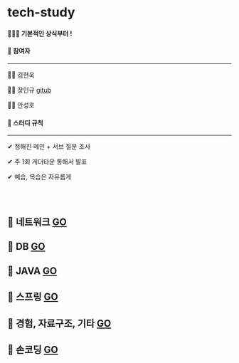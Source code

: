 # tech-study

 #### 📝👦💡 기본적인 상식부터 !
 
#### 📌  참여자

---------------------------

👩🏻 김현욱 []()

🧑🏻 장인규 [gitub](github.com/inguuu)

👦🏻 안성호 []()


#### 📌  스터디 규칙

---------------------------

✔ 정해진 메인 + 서브 질문 조사

✔ 주 1회 게더타운 통해서 발표 

✔ 예습, 복습은 자유롭게 



## 
<br/>

## 📗 네트워크 [GO](https://github.com/inguuu/tech-study-/wiki)

## 📗 DB [GO](https://github.com/inguuu/tech-study-/wiki)

## 📗 JAVA [GO](https://github.com/inguuu/tech-study-/wiki)

## 📗 스프링 [GO](https://github.com/inguuu/tech-study-/wiki)

## 📗 경험, 자료구조, 기타 [GO](https://github.com/inguuu/tech-study-/wiki)

## 📗 손코딩 [GO](https://github.com/inguuu/tech-study-/wiki)


